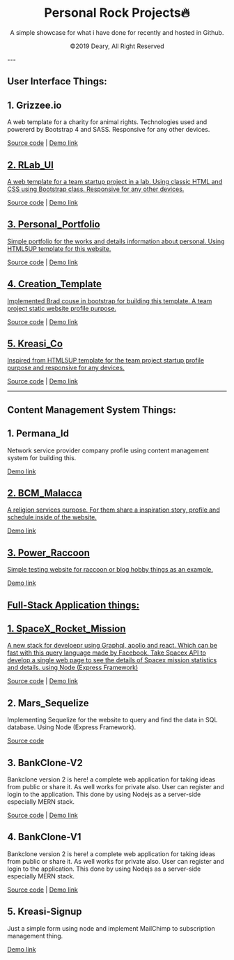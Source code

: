 <h1 align="center" style="text-align: center;">Personal Rock Projects🔥</h1>
<p align="center">A simple showcase for what i have done for recently and hosted in Github.</p>
<p align="center">&copy;2019 Deary, All Right Reserved</p>
---

## User Interface Things:

## 1. Grizzee.io

A web template for a charity for animal rights. Technologies used and powererd by Bootstrap 4 and SASS. Responsive for any other devices.

<a href="https://github.com/Ketibansapi/grizzeeio">Source code</a> | <a href="https://frosty-swirles-95bb8e.netlify.com/"> Demo link

## 2. RLab_UI

A web template for a team startup project in a lab. Using classic HTML and CSS using Bootstrap class. Responsive for any other devices.

<a href="https://github.com/Ketibansapi/RLab_User_Interface">Source code</a> | <a href="https://gallant-lamarr-7fa032.netlify.com/"> Demo link

## 3. Personal_Portfolio

Simple portfolio for the works and details information about personal. Using HTML5UP template for this website.

<a href="https://github.com/Ketibansapi/Ketbs_portfolio">Source code</a> | <a href="https://www.dearyherdiano.com"> Demo link

## 4. Creation_Template

Implemented Brad couse in bootstrap for building this template. A team project static website profile purpose.

<a href="https://github.com/Ketibansapi/creation_template">Source code</a> | <a href="https://wonderful-roentgen-4e7fdf.netlify.com"> Demo link

## 5. Kreasi_Co

Inspired from HTML5UP template for the team project startup profile purpose and responsive for any devices.

<a href="https://github.com/Ketibansapi/Kreasi_Co">Source code</a> | <a href="https://dazzling-cori-c108c0.netlify.com/"> Demo link </a>

-----

## Content Management System Things:

## 1. Permana_Id

Network service provider company profile using content management system for building this.

<a href="http://permana.net.id/"> Demo link

## 2. BCM_Malacca

A religion services purpose. For them share a inspiration story, profile and schedule inside of the website.

<a href="https://chickenflakes9.wixsite.com/bethanychurchmalacca/"> Demo link

## 3. Power_Raccoon

Simple testing website for raccoon or blog hobby things as an example.

<a href="https://powerraccoon.wordpress.com/"> Demo link



## Full-Stack Application things:

## 1. SpaceX_Rocket_Mission

A new stack for develoepr using Graphql, apollo and react. Which can be fast with this query language made by Facebook. Take Spacex API to develop a single web page to see the details of Spacex mission statistics and details. using Node (Express Framework)

<a href="https://github.com/Ketibansapi/SpaceX_Mission_Stats">Source code</a> | <a href="https://frozen-atoll-22554.herokuapp.com/"> Demo link </a>

## 2. Mars_Sequelize

Implementing Sequelize for the website to query and find the data in SQL database. Using Node (Express Framework).

<a href="https://github.com/Ketibansapi/Mars_Sequelize">Source code</a>

## 3. BankClone-V2

Bankclone version 2 is here! a complete web application for taking ideas from public or share it. As well works for private also. User can register and login to the application. This done by using Nodejs as a server-side especially MERN stack.

<a href="https://github.com/Ketibansapi/BankClone-V2">Source code</a> | <a href="https://peaceful-atoll-26422.herokuapp.com/"> Demo link </a>

## 4. BankClone-V1

Bankclone version 2 is here! a complete web application for taking ideas from public or share it. As well works for private also. User can register and login to the application. This done by using Nodejs as a server-side especially MERN stack.

<a href="https://github.com/Ketibansapi/BankClone-V2">Source code</a> | <a href="https://serene-shore-97178.herokuapp.com/"> Demo link </a>

## 5. Kreasi-Signup

Just a simple form using node and implement MailChimp to subscription management thing.

<a href="https://warm-waters-72067.herokuapp.com/"> Demo link </a>


